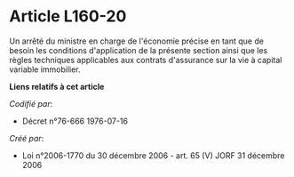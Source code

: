 # Article L160-20

Un arrêté du ministre en charge de l'économie précise en tant que de besoin les conditions d'application de la présente
section ainsi que les règles techniques applicables aux contrats d'assurance sur la vie à capital variable immobilier.

**Liens relatifs à cet article**

_Codifié par_:

  - Décret n°76-666 1976-07-16

_Créé par_:

  - Loi n°2006-1770 du 30 décembre 2006 - art. 65 (V) JORF 31 décembre 2006
